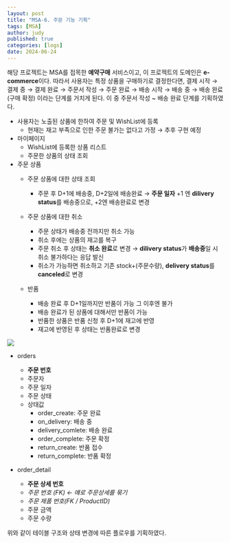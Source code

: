 ```yaml
---
layout: post
title: "MSA-6. 주문 기능 기획"
tags: [MSA]
author: judy
published: true
categories: [logs]
date: 2024-06-24
---
```

해당 프로젝트는 MSA를 접목한 **예약구매** 서비스이고, 이 프로젝트의 도메인은 **e-commerce**이다. 따라서 사용자는 특정 상품을 구매하기로 결정한다면, 결제 시작 → 결제 중 → 결제 완료 → 주문서 작성 → 주문 완료 → 배송 시작 → 배송 중 → 배송 완료(구매 확정) 이라는 단계를 거치게 된다. 이 중 주문서 작성 ~ 배송 완료 단계를 기획하였다.


- 사용자는 노출된 상품에 한하여 주문 및 WishList에 등록
    - 현재는 재고 부족으로 인한 주문 불가는 없다고 가정 → 추후 구현 예정
- 마이페이지
    - WishList에 등록한 상품 리스트
    - 주문한 상품의 상태 조회    
- 주문 상품
    - 주문 상품에 대한 상태 조회
        - 주문 후 D+1에 배송중, D+2일에 배송완료 → **주문 일자** +1 엔 **dilivery status**를 배송중으로, +2엔 배송완료로 변경
    
    - 주문 상품에 대한 취소
        - 주문 상태가 배송중 전까지만 취소 가능
        - 취소 후에는 상품의 재고를 복구
        - 주문 취소 후 상태는 **취소 완료**로 변경 → **dilivery status**가 **배송중**일 시 취소 불가하다는 응답 발신
        - 취소가 가능하면 취소하고 기존 stock+(주문수량), **delivery status**를 **canceled**로 변경
    
    - 반품
        - 배송 완료 후 D+1일까지만 반품이 가능 그 이후엔 불가
        - 배송 완료가 된 상품에 대해서만 반품이 가능
        - 반품한 상품은 반품 신청 후 D+1에 재고에 반영
        - 재고에 반영된 후 상태는 반품완료로 변경

![](https://yuju-lee.notion.site/image/https%3A%2F%2Fprod-files-secure.s3.us-west-2.amazonaws.com%2F44912d2a-41d8-4efb-a178-49f42e164aad%2F61817f6a-b8c2-4bcd-a869-fa990dc25eeb%2FBlank_diagram_(4).png?table=block&id=de38dae8-b093-4235-9322-f1da9fecebd1&spaceId=44912d2a-41d8-4efb-a178-49f42e164aad&width=1440&userId=&cache=v2)

- orders
    - **주문 번호**
    - 주문자
    - 주문 일자
    - 주문 상태 
    - 상태값
        - order_create: 주문 완료
        - on_delivery: 배송 중
        - delivery_comlete: 배송 완료
        - order_complete: 주문 확정
        - return_create: 반품 접수
        - return_complete: 반품 확정

- order_detail
    - **주문 상세 번호**
    - *주문 번호 (FK) ← 얘로 주문상세를 묶기*
    - *주문 제품 번호(FK / ProductID)*
    - 주문 금액
    - 주문 수량

위와 같이 테이블 구조와 상태 변경에 따른 플로우를 기획하였다.
